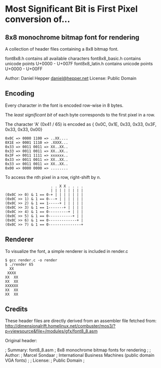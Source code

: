 # Most Significant Bit is First Pixel conversion of...

## 8x8 monochrome bitmap font for rendering

A collection of header files containing a 8x8 bitmap font.

font8x8.h contains all available characters
font8x8_basic.h contains unicode points U+0000 - U+007F
font8x8_latin.h contains unicode points U+0000 - U+00FF

Author: Daniel Hepper <daniel@hepper.net>
License: Public Domain

## Encoding

Every character in the font is encoded row-wise in 8 bytes.

The _least significant bit_ of each byte corresponds to the first pixel in a
 row. 

The character 'A' (0x41 / 65) is encoded as 
{ 0x0C, 0x1E, 0x33, 0x33, 0x3F, 0x33, 0x33, 0x00}


    0x0C => 0000 1100 => ..XX....
    0X1E => 0001 1110 => .XXXX...
    0x33 => 0011 0011 => XX..XX..
    0x33 => 0011 0011 => XX..XX..
    0x3F => 0011 1111 => xxxxxx..
    0x33 => 0011 0011 => XX..XX..
    0x33 => 0011 0011 => XX..XX..
    0x00 => 0000 0000 => ........

To access the nth pixel in a row, right-shift by n.

                         . . X X . . . .
                         | | | | | | | |
    (0x0C >> 0) & 1 == 0-+ | | | | | | |
    (0x0C >> 1) & 1 == 0---+ | | | | | |
    (0x0C >> 2) & 1 == 1-----+ | | | | |
    (0x0C >> 3) & 1 == 1-------+ | | | |
    (0x0C >> 4) & 1 == 0---------+ | | |
    (0x0C >> 5) & 1 == 0-----------+ | |
    (0x0C >> 6) & 1 == 0-------------+ |
    (0x0C >> 7) & 1 == 0---------------+


## Renderer

To visualize the font, a simple renderer is included in render.c

    $ gcc render.c -o render
    $ ./render 65
      XX    
     XXXX   
    XX  XX  
    XX  XX  
    XXXXXX  
    XX  XX  
    XX  XX

## Credits

These header files are directly derived from an assembler file fetched from:
http://dimensionalrift.homelinux.net/combuster/mos3/?p=viewsource&file=/modules/gfx/font8_8.asm

Original header:

; Summary: font8_8.asm
; 8x8 monochrome bitmap fonts for rendering
;
; Author:
;     Marcel Sondaar
;     International Business Machines (public domain VGA fonts)
;
; License:
;     Public Domain
;


